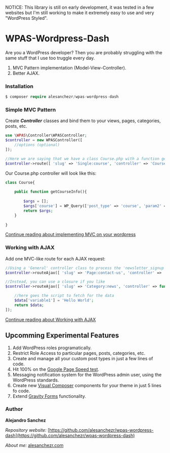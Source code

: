 NOTICE: This library is still on early development, it was tested in a few websites but I'm still working to make it extremely easy to use and very "WordPress Styled".

# WPAS-Wordpress-Dash

Are you a WordPress developer? Then you are probably struggling with the same stuff that I use too truggle every day.

1. MVC Pattern implementation (Model-View-Controller).
2. Better AJAX.

### Installation
```php
$ composer require alesanchezr/wpas-wordpress-dash
```

### Simple MVC Pattern

Create ***Controller*** classes and bind them to your views, pages, categories, posts, etc.

```php
use \WPAS\Controller\WPASController;
$controller = new WPASController([
    //options (optional)
]);

//Here we are saying that we have a class Course.php with a function getCourseInfo that fetches the data needed to render any custom post tipe course
$controller->route([ 'slug' => 'Single:course', 'controller' => 'Course' ]);  
```
Our Course.php controller will look like this:

```php
class Course{
    
    public function getCourseInfo(){
        
        $args = [];
        $args['course'] = WP_Query(['post_type' => 'course', 'param2' => 'value2', ...);
        return $args;
    }
    
}
```
[Continue reading about implementing MVC on your wordpress](https://github.com/alesanchezr/wpas-wordpress-dash/tree/master/src/WPAS/Controller)

### Working with AJAX

Add one MVC-like route for each AJAX request:

```php
//Using a 'General' controller class to process the 'newsletter_signup' ajax action in the page with the slug 'contact-us'
$controller->routeAjax([ 'slug' => 'Page:contact-us', 'controller' => 'General:newsletter_signup' ]);  

//Instead, you can use a closure if you like
$controller->routeAjax([ 'slug' => 'Category:news', 'controller' => function(){

    //here goes the script to fetch for the data
    $data['variable1'] = 'Hello World';
    return $data;
]);
```

[Continue reading about Working with AJAX](https://github.com/alesanchezr/wpas-wordpress-dash/tree/master/src/WPAS/Controller)


## Upcomming Experimental Features

1. Add WordPress roles programatically.
2. Restrict Role Access to particular pages, posts, categories, etc.
3. Create and manage all your custom post types in just a few lines of code.
4. Hit 100% on the [Google Page Speed test](https://developers.google.com/speed/pagespeed/insights/).
5. Messaging notification system for the WordPress admin user, using the WordPress standards.
6. Create new [Visual Composer](https://vc.wpbakery.com/) components for your theme in just 5 lines fo code.
7. Extend [Gravity Forms](http://www.gravityforms.com/) functionality.

### Author

**Alejandro Sanchez**

  *Repository website:* [https://github.com/alesanchezr/wpas-wordpress-dash](https://github.com/alesanchezr/wpas-wordpress-dash)
  
  *About me:* [alesanchezr.com](http://alesanchezr.com)
